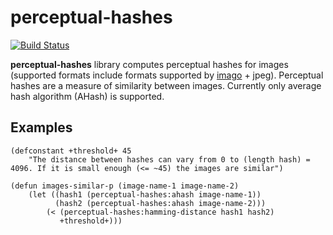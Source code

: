 perceptual-hashes
================
[![Build Status](https://travis-ci.com/shamazmazum/perceptual-hashes.svg?branch=master)](https://travis-ci.com/shamazmazum/perceptual-hashes)

**perceptual-hashes** library computes perceptual hashes for images
(supported formats include formats supported by
[imago](https://github.com/tokenrove/imago) + jpeg). Perceptual hashes
are a measure of similarity between images. Currently only average
hash algorithm (AHash) is supported.

Examples
--------

~~~~~
(defconstant +threshold+ 45
    "The distance between hashes can vary from 0 to (length hash) =
4096. If it is small enough (<= ~45) the images are similar")

(defun images-similar-p (image-name-1 image-name-2)
    (let ((hash1 (perceptual-hashes:ahash image-name-1))
          (hash2 (perceptual-hashes:ahash image-name-2)))
        (< (perceptual-hashes:hamming-distance hash1 hash2)
           +threshold+)))
~~~~~
